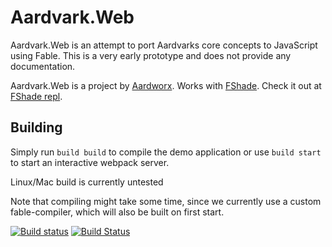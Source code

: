 # Aardvark.Web

Aardvark.Web is an attempt to port Aardvarks core concepts to JavaScript using Fable.
This is a very early prototype and does not provide any documentation.

Aardvark.Web is a project by [Aardworx](https://aardworx.com/).
Works with [FShade](https://fshade.org/). Check it out at [FShade repl](https://fshade.org/repl).

## Building

Simply run `build build` to compile the demo application or use `build start` to start an interactive webpack server.

Linux/Mac build is currently untested

Note that compiling might take some time, since we currently use a custom fable-compiler, which will also be built on first start.

[![Build status](https://ci.appveyor.com/api/projects/status/4cw3da9lpajnx2rc/branch/master?svg=true)](https://ci.appveyor.com/project/krauthaufen/aardvark-web/branch/master)
[![Build Status](https://travis-ci.org/aardworx/aardvark.web.svg?branch=master)](https://travis-ci.org/aardworx/aardvark.web)
